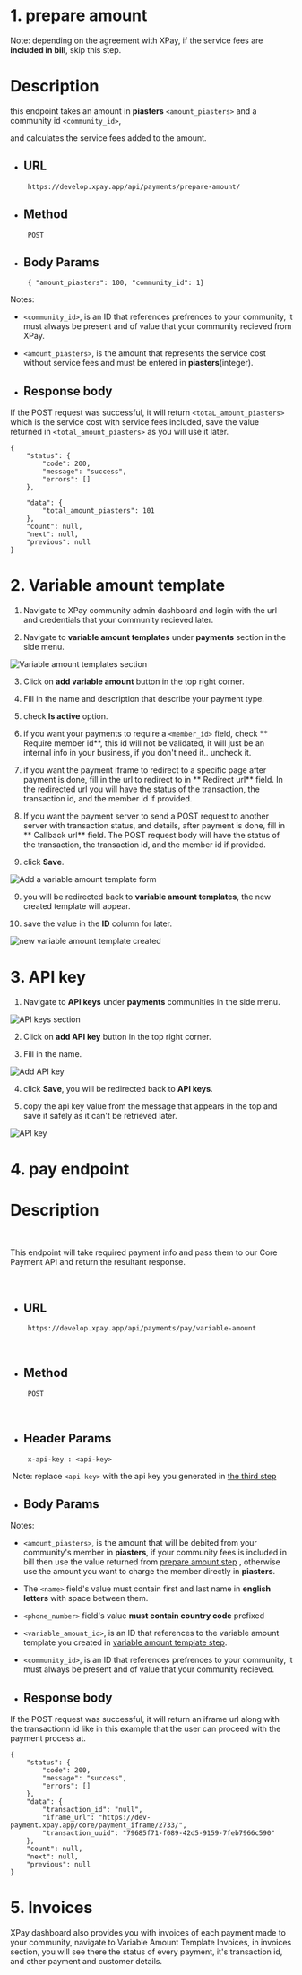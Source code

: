 
# 1. prepare amount

  

Note: depending on the agreement with XPay, if the service fees are **included in bill**, skip this step.

  

# Description

  

this endpoint takes an amount in **piasters**  `<amount_piasters>` and a community id `<community_id>`,

  

and calculates the service fees added to the amount.

  

-  ## URL

  

		https://develop.xpay.app/api/payments/prepare-amount/

  

-  ## Method

  

		POST

  
  

-  ## Body Params

		{ "amount_piasters": 100, "community_id": 1}

  

Notes:

  

-  `<community_id>`, is an ID that references prefrences to your community, it must always be present and of value that your community recieved from XPay.

  

-  `<amount_piasters>`, is the amount that represents the service cost without service fees and must be entered in **piasters**(integer).

  
  

-  ## Response body

  

If the POST request was successful, it will return `<totaL_amount_piasters>` which is the service cost with service fees included, save the value returned in `<total_amount_piasters>` as you will use it later.

  
	{
		"status": {
			"code": 200,
			"message": "success",
			"errors": []
		},

		"data": {
			"total_amount_piasters": 101
		},
		"count": null,
		"next": null,
		"previous": null
	}
		  
  

# 2. Variable amount template

  

1. Navigate to XPay community admin dashboard and login with the url and credentials that your community recieved later.

  

2. Navigate to **variable amount templates** under **payments** section in the side menu.

  

![Variable amount templates section](./variable_amount_templates.png)

  
  

3. Click on **add variable amount** button in the top right corner.

  

4. Fill in the name and description that describe your payment type.

  

5. check **Is active** option.

  

6. if you want your payments to  require a `<member_id>` field, check  ** Require member id**, this id will not be validated, it will just be an internal info in your business, if you don't need it.. uncheck it.

7. if you want the payment iframe to redirect to a specific page after payment is done,  fill in the url to redirect to in ** Redirect url** field. In the redirected url you will have the status of the transaction, the transaction id, and the member id if provided.

9. If you want the payment server to send a POST request to another server with transaction status, and details, after payment is done,  fill in ** Callback url** field. The POST request body will have the status of the transaction, the transaction id, and the member id if provided.

10. click **Save**.

![Add a variable amount template form](./add_variable_amount_template.png)

  

9. you will be redirected back to **variable amount templates**, the new created template will appear.

  

10. save the value in the **ID** column for later.

  

![new variable amount template created](./variable_templates.png)

  
  
  

# 3. API key

1. Navigate to **API keys** under **payments** communities in the side menu.

  

![API keys section](./api_keys.png)

  

2. Click on **add API key** button in the top right corner.

  

3. Fill in the name.

![Add API key](./add_api_key.png)

  
  

4. click **Save**, you will be redirected back to **API keys**.

  

5. copy the api key value from the message that appears in the top and save it safely as it can't be retrieved later.

  

![API key](./new_api_key.png)

  
  
  

# 4. pay endpoint

  

# Description

  

​

  

This endpoint will take required payment info and pass them to our Core Payment API and return the resultant response.

  

<!-- After the payment cycle ends, the user will be redirected to the url filled while creating the variable amount template and will return member id and transaction id as query paramaters. -->

  
  

​

  

-  ## URL

  

		https://develop.xpay.app/api/payments/pay/variable-amount

  

​

  

-  ## Method

  

		POST

  

​

  

-  ## Header Params

  

		x-api-key : <api-key>

​
Note: replace `<api-key>` with the api key you generated in [the third step](#3-api-key)


  

-  ## Body Params

  

	
  
  
  

Notes:

  
  

-  `<amount_piasters>`, is the amount that will be debited from your community's member in **piasters**, if your community fees is included in bill then use the value returned from [prepare amount step](#1-prepare-amount) , otherwise use the amount you want to charge the member directly in **piasters**.

  

- The `<name>` field's value must contain first and last name in **english letters** with space between them.

  

-  `<phone_number>` field's value **must contain country code** prefixed

  

-  `<variable_amount_id>`, is an ID that references to the variable amount template you created in [variable amount template step](#2-variable-amount-template).

  

-  `<community_id>`, is an ID that references prefrences to your community, it must always be present and of value that your community recieved.

  
  
  
  
  

-  ## Response body

  

If the POST request was successful, it will return an iframe url along with the transactionn id like in this example that the user can proceed with the payment process at.



	{
		"status": {
			"code": 200,
			"message": "success",
			"errors": []
		},
		"data": {
			"transaction_id": "null",
			"iframe_url": "https://dev-payment.xpay.app/core/payment_iframe/2733/",
			"transaction_uuid": "79685f71-f089-42d5-9159-7feb7966c590"
		},
		"count": null,
		"next": null,
		"previous": null
	}

# 5. Invoices

XPay dashboard also provides you with invoices of each payment made to your community, navigate to Variable Amount Template Invoices, in invoices section, you will see there the status of every payment, it's transaction id, and other payment and customer details.

  